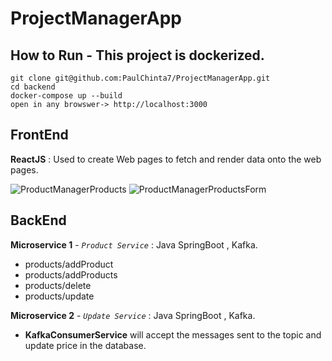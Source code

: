 # ProjectManagerApp

## How to Run - This project is dockerized.

```
git clone git@github.com:PaulChinta7/ProjectManagerApp.git
cd backend
docker-compose up --build
open in any browswer-> http://localhost:3000
```

## FrontEnd 
**ReactJS** : Used to create Web pages to fetch and render data onto the web pages.

![ProductManagerProducts](https://github.com/user-attachments/assets/2f4011e7-3ffc-45c5-9525-26479ec72b58)
![ProductManagerProductsForm](https://github.com/user-attachments/assets/831fbee3-9a11-4419-a668-253cd9b772c8)




## BackEnd
**Microservice 1**  - *`Product Service`* : Java SpringBoot , Kafka.
* products/addProduct
* products/addProducts
* products/delete
* products/update

**Microservice 2** - *`Update Service`* : Java SpringBoot , Kafka.
* **KafkaConsumerService** will accept the messages sent to the topic and update price in the database.








